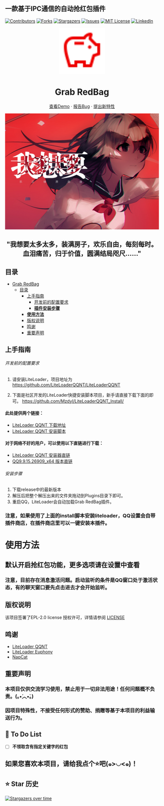 ## 一款基于IPC通信的自动抢红包插件

<!-- PROJECT SHIELDS -->



<p align="center" style="margin-left: 50%">

[![Contributors][contributors-shield]][contributors-url]
[![Forks][forks-shield]][forks-url]
[![Stargazers][stars-shield]][stars-url]
[![Issues][issues-shield]][issues-url]
[![MIT License][license-shield]][license-url]
[![LinkedIn][linkedin-shield]][linkedin-url]

</p>

<!-- PROJECT LOGO -->

<p align="center">
  <a href="https://github.com/WJZ-P/LiteLoaderQQNT-Grab-RedBag/">
    <img src="src/assests/savings.svg" alt="Logo" width="150" height="150">
  </a>
  <h1 align="center">Grab RedBag</h1>
  <p align="center">
    <a href="https://github.com/WJZ-P/LiteLoaderQQNT-Grab-RedBag">查看Demo</a>
    ·
    <a href="https://github.com/WJZ-P/LiteLoaderQQNT-Grab-RedBag/issues">报告Bug</a>
    ·
    <a href="https://github.com/WJZ-P/LiteLoaderQQNT-Grab-RedBag/issues">提出新特性</a>
  </p>
</p>

<p align="center">
  <a href="https://www.bilibili.com/video/BV1sC411L7yt">
    <img src="src/assests/markdown/我想要太多太多.jpg" alt="我想要太多太多">
  </a>
</p>

<h2 align="center">"我想要太多太多，装满房子，欢乐自由，每刻每时。<br/>
血泪痛苦，归于价值，圆满结局咫尺......"</h2>


## 目录

- [Grab RedBag](#projectname)
    - [目录](#目录)
        - [上手指南](#上手指南)
            - [开发前的配置要求](#开发前的配置要求)
            - [**插件安装步骤**](#安装步骤)
        - [**使用方法**](#使用方法)
        - [版权说明](#版权说明)
        - [鸣谢](#鸣谢)
        - [重要声明](#重要声明)

## 上手指南

###### 开发前的配置要求

1. 请安装LiteLoader，项目地址为 https://github.com/LiteLoaderQQNT/LiteLoaderQQNT
   
2. 下面是社区开发的LiteLoader快捷安装脚本项目，新手请直接下载下面的即可。
   https://github.com/Mzdyl/LiteLoaderQQNT_Install/

#### 此处提供两个链接：

- [LiteLoader QQNT 下载地址](https://github.com/LiteLoaderQQNT/LiteLoaderQQNT/releases)
- [LiteLoader QQNT 安装脚本](https://github.com/Mzdyl/LiteLoaderQQNT_Install/releases)

#### 对于网络不好的用户，可以使用以下直链进行下载：
- [LiteLoader QQNT 安装器直链][LL-installer-link]
- [QQ9.9.15.26909_x64 版本直链][oldQQ-download-link]

###### 安装步骤


1. 下载release中的最新版本
2. 解压后把整个解压出来的文件夹拖动到Plugins目录下即可。
3. 重启QQ，LiteLoader会自动加载Grab RedBag插件。

### 注意，如果使用了上面的install脚本安装liteloader，QQ设置会自带插件商店，在插件商店里可以一键安装本插件。

# 使用方法

## 默认开启抢红包功能，更多选项请在设置中查看
### 注意，目前存在消息激活问题。启动监听的条件是QQ窗口处于激活状态，有的聊天窗口要先点击进去才会开始监听。

## 版权说明
该项目签署了EPL-2.0 license
授权许可，详情请参阅 [LICENSE](https://github.com/WJZ-P/LiteLoaderQQNT-Grab-RedBag/blob/main/LICENSE)

## 鸣谢

- [LiteLoader QQNT](https://github.com/LiteLoaderQQNT/LiteLoaderQQNT?tab=readme-ov-file)
- [LiteLoader Euphony](https://github.com/LiteLoaderQQNT/LiteLoaderQQNT?tab=readme-ov-file)
- [NapCat](https://github.com/NapNeko/NapCatQQ)

## 重要声明
### 本项目仅供交流学习使用，**禁止**用于一切非法用途！任何问题概不负责。(｡•́︿•̀｡) 

### **因项目特殊性，不接受任何形式的赞助、捐赠等基于本项目的利益输送行为。**

## 📝 To Do List

- [ ] **不领取含有指定关键字的红包**


## 如果您喜欢本项目，请给我点个⭐吧(๑>◡<๑)！

## ⭐ Star 历史

[![Stargazers over time](https://starchart.cc/WJZ-P/LiteLoaderQQNT-Grab-RedBag.svg?variant=adaptive)](https://starchart.cc/WJZ-P/LiteLoaderQQNT-Grab-RedBag)
<!-- links -->

[your-project-path]:WJZ-P/LiteLoaderQQNT-Grab-RedBag

[contributors-shield]: https://img.shields.io/github/contributors/WJZ-P/LiteLoaderQQNT-Grab-RedBag.svg?style=flat-square

[contributors-url]: https://github.com/WJZ-P/LiteLoaderQQNT-Grab-RedBag/graphs/contributors

[forks-shield]: https://img.shields.io/github/forks/WJZ-P/LiteLoaderQQNT-Grab-RedBag.svg?style=flat-square

[forks-url]: https://github.com/WJZ-P/LiteLoaderQQNT-Grab-RedBag/network/members

[stars-shield]: https://img.shields.io/github/stars/WJZ-P/LiteLoaderQQNT-Grab-RedBag.svg?style=flat-square

[stars-url]: https://github.com/WJZ-P/LiteLoaderQQNT-Grab-RedBag/stargazers

[issues-shield]: https://img.shields.io/github/issues/WJZ-P/LiteLoaderQQNT-Grab-RedBag.svg?style=flat-square

[issues-url]: https://img.shields.io/github/issues/WJZ-P/LiteLoaderQQNT-Grab-RedBag.svg

[license-shield]: https://img.shields.io/github/license/WJZ-P/LiteLoaderQQNT-Grab-RedBag.svg?style=flat-square

[license-url]: https://github.com/WJZ-P/LiteLoaderQQNT-Grab-RedBag/blob/main/LICENSE

[linkedin-shield]: https://img.shields.io/badge/-LinkedIn-black.svg?style=flat-square&logo=linkedin&colorB=555

[linkedin-url]: https://linkedin.com/in/shaojintian

[oldQQ-download-link]:https://ats-prod.oss-accelerate.aliyuncs.com/91ff35732557ef7d8415050a85973801

[LL-installer-link]:https://ats-prod.oss-accelerate.aliyuncs.com/18734247705198dcb594916e8ba1facc

